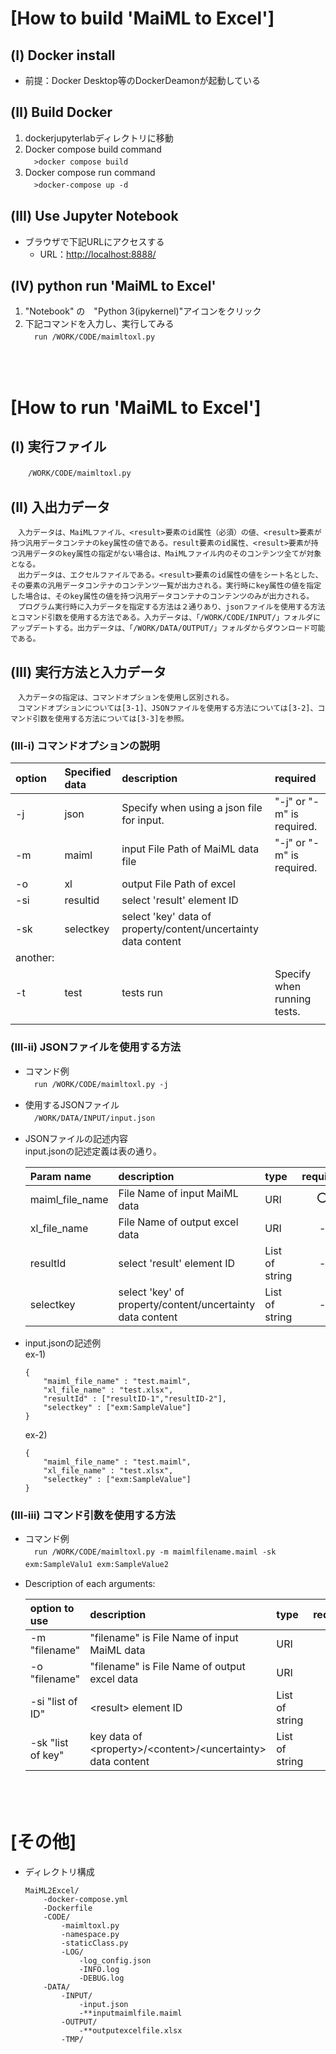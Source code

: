 # [How to build 'MaiML to Excel']

## (Ⅰ) Docker install
- 前提：Docker Desktop等のDockerDeamonが起動している

## (Ⅱ) Build Docker
1. dockerjupyterlabディレクトリに移動
2. Docker compose build command  
    　`>docker compose build`
3. Docker compose run command  
    　`>docker-compose up -d`

## (Ⅲ) Use Jupyter Notebook
- ブラウザで下記URLにアクセスする
    * URL：[http://localhost:8888/](http://localhost:8888/)

## (Ⅳ) python run 'MaiML to Excel'
1. "Notebook" の　"Python 3(ipykernel)"アイコンをクリック
2. 下記コマンドを入力し、実行してみる  
    　`run /WORK/CODE/maimltoxl.py`

<br><br>

# [How to run 'MaiML to Excel']

## (Ⅰ) 実行ファイル
　　`/WORK/CODE/maimltoxl.py`

## (Ⅱ) 入出力データ
    　入力データは、MaiMLファイル、<result>要素のid属性（必須）の値、<result>要素が持つ汎用データコンテナのkey属性の値である。result要素のid属性、<result>要素が持つ汎用データのkey属性の指定がない場合は、MaiMLファイル内のそのコンテンツ全てが対象となる。
    　出力データは、エクセルファイルである。<result>要素のid属性の値をシート名とした、その要素の汎用データコンテナのコンテンツ一覧が出力される。実行時にkey属性の値を指定した場合は、そのkey属性の値を持つ汎用データコンテナのコンテンツのみが出力される。
    　プログラム実行時に入力データを指定する方法は２通りあり、jsonファイルを使用する方法とコマンド引数を使用する方法である。入力データは、「/WORK/CODE/INPUT/」フォルダにアップデートする。出力データは、「/WORK/DATA/OUTPUT/」フォルダからダウンロード可能である。

## (Ⅲ) 実行方法と入力データ
    　入力データの指定は、コマンドオプションを使用し区別される。
    　コマンドオプションについては[3-1]、JSONファイルを使用する方法については[3-2]、コマンド引数を使用する方法については[3-3]を参照。

### (Ⅲ-ⅰ) コマンドオプションの説明
|option|Specified data|description|required|
|:--|:--|:--|:--|
|-j|json|Specify when using a json file for input.|"-j" or "-m" is required.|
|-m|maiml|input File Path of MaiML data file|"-j" or "-m" is required.|
|-o|xl|output File Path of excel||
|-si|resultid|select 'result' element ID||
|-sk|selectkey|select 'key' data of property/content/uncertainty data content ||
|another:|
|-t|test|tests run|Specify when running tests.|
||

### (Ⅲ-ⅱ) JSONファイルを使用する方法
- コマンド例<br>
　`run /WORK/CODE/maimltoxl.py -j`

- 使用するJSONファイル <br>
  　`/WORK/DATA/INPUT/input.json` <br>

- JSONファイルの記述内容 <br>
    input.jsonの記述定義は表の通り。

    |Param name|description|type|required|
    |:--|:--|:--|:--:|
    |maiml_file_name|File Name of input MaiML data|URI|⭕️|
    |xl_file_name|File Name of output excel data|URI|-|""|
    |resultId|select 'result' element ID|List of string|-|
    |selectkey|select 'key' of property/content/uncertainty data content |List of string|-|

- input.jsonの記述例 <br>
    ex-1)
    ```
    {
        "maiml_file_name" : "test.maiml",
        "xl_file_name" : "test.xlsx",
        "resultId" : ["resultID-1","resultID-2"],
        "selectkey" : ["exm:SampleValue"]
    }
    ```
    ex-2)
    ```
    {
        "maiml_file_name" : "test.maiml",
        "xl_file_name" : "test.xlsx",
        "selectkey" : ["exm:SampleValue"]
    }
    ```

### (Ⅲ-ⅲ) コマンド引数を使用する方法
- コマンド例<br>
　`run /WORK/CODE/maimltoxl.py -m maimlfilename.maiml -sk exm:SampleValu1 exm:SampleValue2`　

- Description of each arguments: <br>

    |option to use|description|type|required|
    |:--|:--|:--|:--:|
    |-m "filename"|"filename" is File Name of input MaiML data|URI|⭕️|
    |-o "filename"|"filename" is File Name of output excel data|URI|-|
    |-si "list of ID"|\<result> element ID|List of string|-|
    |-sk "list of key"|key data of \<property>/\<content>/\<uncertainty> data content|List of string|-|
　　
<br><br>

# [その他]
- ディレクトリ構成
    ```
    MaiML2Excel/
        -docker-compose.yml
        -Dockerfile
        -CODE/
            -maimltoxl.py
            -namespace.py
            -staticClass.py
            -LOG/
                -log_config.json
                -INFO.log
                -DEBUG.log
        -DATA/
            -INPUT/
                -input.json
                -**inputmaimlfile.maiml
            -OUTPUT/
                -**outputexcelfile.xlsx
            -TMP/
    ``` 
